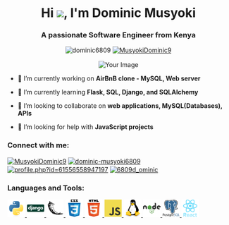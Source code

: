 <h1 align="center">Hi <img src="https://raw.githubusercontent.com/MartinHeinz/MartinHeinz/master/wave.gif" width="30px">, I'm Dominic Musyoki</h1>
<h3 align="center">A passionate Software Engineer from Kenya</h3>

<p align="center">
  <img src="https://komarev.com/ghpvc/?username=dominic6809e&label=Profile%20views&color=0e75b6&style=flat" alt="dominic6809" />
  <a href="https://twitter.com/" target="blank"><img src="https://img.shields.io/twitter/follow/MusyokiDominic9?logo=twitter&style=for-the-badge" alt="MusyokiDominic9" /></a>
</p>

<p align="center">
  <img align="center" src="(https://camo.githubusercontent.com/7de37139d0b4c1ce40865e799b446c0e963a3dd8fb68d239707237c40604fa3d/68747470733a2f2f63646e2e6472696262626c652e636f6d2f75736572732f3733303730332f73637265656e73686f74732f363538313234332f6176656e746f2e676966)" alt="Your Image" width="500"/>
</p>

- 🌱 I’m currently working on **AirBnB clone - MySQL, Web server**

- 🌱 I’m currently learning **Flask, SQL, Django, and SQLAlchemy**

- 👯 I’m looking to collaborate on **web applications, MySQL(Databases), APIs**

- 🤝 I’m looking for help with **JavaScript projects**


<h3 align="left">Connect with me:</h3>
<p align="left">
<a href="https://twitter.com/MusyokiDominic9" target="blank"><img align="center" src="https://raw.githubusercontent.com/rahuldkjain/github-profile-readme-generator/master/src/images/icons/Social/twitter.svg" alt="MusyokiDominic9" height="30" width="40" /></a>
<a href="https://linkedin.com/in/dominic-musyoki6809" target="blank"><img align="center" src="https://raw.githubusercontent.com/rahuldkjain/github-profile-readme-generator/master/src/images/icons/Social/linked-in-alt.svg" alt="dominic-musyoki6809" height="30" width="40" /></a>
<a href="https://fb.com/profile.php?id=61556558947197" target="blank"><img align="center" src="https://raw.githubusercontent.com/rahuldkjain/github-profile-readme-generator/master/src/images/icons/Social/facebook.svg" alt="profile.php?id=61556558947197" height="30" width="40" /></a>
<a href="https://instagram.com/6809d_ominic" target="blank"><img align="center" src="https://raw.githubusercontent.com/rahuldkjain/github-profile-readme-generator/master/src/images/icons/Social/instagram.svg" alt="6809d_ominic" height="30" width="40" /></a>
</p>

<h3 align="left">Languages and Tools:</h3>
<p align="left"> 
<a href="https://www.python.org" target="_blank"> <img src="https://raw.githubusercontent.com/devicons/devicon/master/icons/python/python-original.svg" alt="python" width="40" height="40"/> </a> 
<a href="https://www.djangoproject.com/" target="_blank"> <img src="https://raw.githubusercontent.com/devicons/devicon/master/icons/django/django-original.svg" alt="django" width="40" height="40"/> </a> 
<a href="https://flask.palletsprojects.com/" target="_blank"> <img src="https://raw.githubusercontent.com/devicons/devicon/master/icons/flask/flask-original.svg" alt="flask" width="40" height="40"/> </a> 
<a href="https://www.w3schools.com/css/" target="_blank"> <img src="https://raw.githubusercontent.com/devicons/devicon/master/icons/css3/css3-original-wordmark.svg" alt="css3" width="40" height="40"/> </a> 
<a href="https://www.w3.org/html/" target="_blank"> <img src="https://raw.githubusercontent.com/devicons/devicon/master/icons/html5/html5-original-wordmark.svg" alt="html5" width="40" height="40"/> </a> 
<a href="https://developer.mozilla.org/en-US/docs/Web/JavaScript" target="_blank"> <img src="https://raw.githubusercontent.com/devicons/devicon/master/icons/javascript/javascript-original.svg" alt="javascript" width="40" height="40"/> </a>
<a href="https://www.linux.org/" target="_blank"> <img src="https://raw.githubusercontent.com/devicons/devicon/master/icons/linux/linux-original.svg" alt="linux" width="40" height="40"/> </a>
<a href="https://nodejs.org" target="_blank"> <img src="https://raw.githubusercontent.com/devicons/devicon/master/icons/nodejs/nodejs-original-wordmark.svg" alt="nodejs" width="40" height="40"/> </a>
<a href="https://www.postgresql.org" target="_blank"> <img src="https://raw.githubusercontent.com/devicons/devicon/master/icons/postgresql/postgresql-original-wordmark.svg" alt="postgresql" width="40" height="40"/> </a> 
<a href="https://reactjs.org/" target="_blank"> <img src="https://raw.githubusercontent.com/devicons/devicon/master/icons/react/react-original-wordmark.svg" alt="react" width="40" height="40"/> </a> 
</p>
